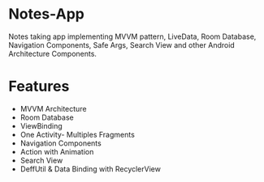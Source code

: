 # Notes-App
Notes taking app implementing MVVM pattern, LiveData, Room Database, Navigation Components, Safe Args, Search View and other Android Architecture Components.

# Features
- MVVM Architecture
- Room Database
- ViewBinding
- One Activity- Multiples Fragments
- Navigation Components
- Action with Animation
- Search View
- DeffUtil & Data Binding with  RecyclerView
